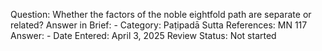 Question: Whether the factors of the noble eightfold path are separate or related?
Answer in Brief: -
 Category: Paṭipadā
Sutta References: MN 117
Answer: -
Date Entered: April 3, 2025
Review Status: Not started